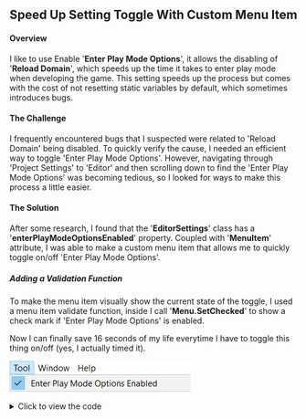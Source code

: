 ## Speed Up Setting Toggle With Custom Menu Item

#### Overview

I like to use Enable '**Enter Play Mode Options**', it allows the disabling of '**Reload Domain**', which speeds up the time it takes to enter play mode when developing the game. This setting speeds up the process but comes with the cost of not resetting static variables by default, which sometimes introduces bugs.

#### The Challenge

I frequently encountered bugs that I suspected were related to 'Reload Domain' being disabled. To quickly verify the cause, I needed an efficient way to toggle 'Enter Play Mode Options'. However, navigating through 'Project Settings' to 'Editor' and then scrolling down to find the 'Enter Play Mode Options' was becoming tedious, so I looked for ways to make this process a little easier.

#### The Solution

After some research, I found that the '**EditorSettings**' class has a '**enterPlayModeOptionsEnabled**' property. Coupled with '**MenuItem**' attribute, I was able to make a custom menu item that allows me to quickly toggle on/off 'Enter Play Mode Options'.

##### Adding a Validation Function

To make the menu item visually show the current state of the toggle, I used a menu item validate function, inside I call '**Menu.SetChecked**' to show a check mark if 'Enter Play Mode Options' is enabled.

Now I can finally save 16 seconds of my life everytime I have to toggle this thing on/off (yes, I actually timed it).

![](Images/Menu%20Item%20Editor%20Setting%20(July%2015,%2024).jpg)
<details> 
<summary>Click to view the code</summary> 
<script src="https://gist.github.com/visca-c/335d79c112a865c46ee6c6e813447a77.js"></script>
</details>
